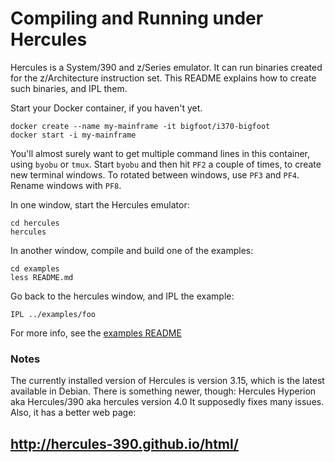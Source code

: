 # Compiling and Running under Hercules

Hercules is a System/390 and z/Series emulator. It can run binaries
created for the z/Architecture instruction set.  This README explains
how to create such binaries, and IPL them.

Start your Docker container, if you haven't yet.
```
docker create --name my-mainframe -it bigfoot/i370-bigfoot
docker start -i my-mainframe
```
You'll almost surely want to get multiple command lines in this
container, using `byobu` or `tmux`. Start `byobu` and then hit `PF2`
a couple of times, to create new terminal windows. To rotated between
windows, use `PF3` and `PF4`. Rename windows with `PF8`.

In one window, start the Hercules emulator:
```
cd hercules
hercules
```

In another window, compile and build one of the examples:
```
cd examples
less README.md
```

Go back to the hercules window, and IPL the example:
```
IPL ../examples/foo
```

For more info, see the [examples README](../examples/README.md)

### Notes

The currently installed version of Hercules is version 3.15, which is
the latest available in Debian. There is something newer, though:
Hercules Hyperion aka Hercules/390 aka hercules version 4.0
It supposedly fixes many issues.  Also, it has a better web page:

http://hercules-390.github.io/html/
---
